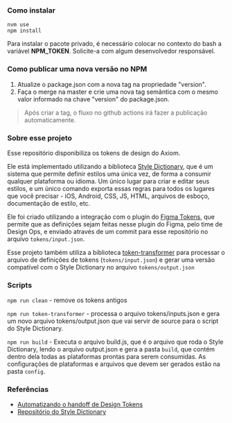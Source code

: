 ### Como instalar
```
nvm use
npm install
```
Para instalar o pacote privado, é necessário colocar no contexto do bash a variável **NPM_TOKEN**. Solicite-a com algum desenvolvedor responsável.

### Como publicar uma nova versão no NPM
1. Atualize o package.json com a nova tag na propriedade "version".
2. Faça o merge na master e crie uma nova tag semântica com o mesmo valor informado na chave "version" do package.json. 

>Após criar a tag, o fluxo no github actions irá fazer a publicação automaticamente.


### Sobre esse projeto
Esse repositório disponibiliza os tokens de design do Axiom.

Ele está implementado utilizando a biblioteca [Style Dictionary](https://amzn.github.io/style-dictionary), que é um sistema que permite definir estilos uma única vez, de forma a consumir qualquer plataforma ou idioma. Um único lugar para criar e editar seus estilos, e um único comando exporta essas regras para todos os lugares que você precisar - iOS, Android, CSS, JS, HTML, arquivos de esboço, documentação de estilo, etc.

Ele foi criado utilizando a integração com o plugin do [Figma Tokens](https://www.figmatokens.com/), que permite que as definições sejam feitas nesse plugin do Figma, pelo time de Design Ops, e enviado através de um commit para esse repositório no arquivo `tokens/input.json`.

Esse projeto também utiliza a biblioteca [token-transformer](https://www.npmjs.com/package/token-transformer) para processar o arquivo de definições de tokens (`tokens/input.json`) e gerar uma versão compatível com o Style Dictionary no arquivo `tokens/output.json`

### Scripts

`npm run clean` - remove os tokens antigos

`npm run token-transformer` -  processa o arquivo tokens/inputs.json e gera um novo arquivo tokens/output.json que vai servir de source para o script do Style Dictionary.

`npm run build` -  Executa o arquivo build.js, que é o arquivo que roda o Style Dictionary, lendo o arquivo output.json e gera a pasta `build`, que contém dentro dela todas as plataformas prontas para serem consumidas.
As configurações de plataformas e arquivos que devem ser gerados estão na pasta `config`.


### Referências
- [Automatizando o handoff de Design Tokens](https://dsvault.io/automatizando-handoff-design-tokens/#nao-sofra)
- [Repositório do Style Dictionary](https://github.com/amzn/style-dictionary)


